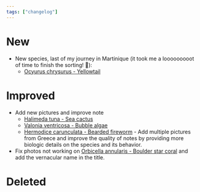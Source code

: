 ```yaml
---
tags: ["changelog"]
---
```

# New
- New species, last of my journey in Martinique (it took me a looooooooot of time to finish the sorting! 😬):
	- [Ocyurus chrysurus - Yellowtail](Ocyurus%20chrysurus%20-%20Yellowtail.md)

# Improved
- Add new pictures and improve note
	- [Halimeda tuna - Sea cactus](Halimeda%20tuna%20-%20Sea%20cactus.md)
	- [Valonia ventricosa - Bubble algae](Valonia%20ventricosa%20-%20Bubble%20algae.md)
	- [Hermodice carunculata - Bearded fireworm](Hermodice%20carunculata%20-%20Bearded%20fireworm.md) - Add multiple pictures from Greece and improve the quality of notes by providing more biologic details on the species and its behavior. 
- Fix photos not working on [Orbicella annularis - Boulder star coral](Orbicella%20annularis%20-%20Boulder%20star%20coral.md) and add the vernacular name in the title. 

# Deleted